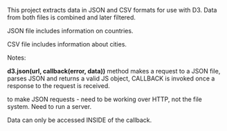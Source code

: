 This project extracts data in JSON and CSV formats for use with D3. Data from both files is combined and later filtered.

JSON file includes information on countries.

CSV file includes information about cities.

Notes:

**d3.json(url, callback(error, data))** method makes a request to a JSON file, parses JSON and returns a valid JS object, CALLBACK is invoked once a response to the request is received.

to make JSON requests - need to be working over HTTP, not the file system. Need to run a server.

Data can only be accessed INSIDE of the callback.

